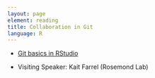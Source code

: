 ```yaml
---
layout: page
element: reading
title: Collaboration in Git
language: R
---
```


* [Git basics in RStudio](http://nicercode.github.io/git/rstudio.html)

* Visiting Speaker: Kait Farrel (Rosemond Lab)
